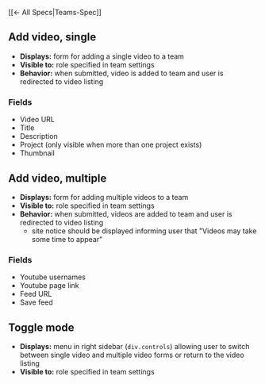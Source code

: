 [[← All Specs|Teams-Spec]]

## Add video, single

* **Displays:** form for adding a single video to a team
* **Visible to:** role specified in team settings
* **Behavior:** when submitted, video is added to team and user is redirected to video listing

### Fields

* Video URL
* Title
* Description
* Project (only visible when more than one project exists)
* Thumbnail


## Add video, multiple

* **Displays:** form for adding multiple videos to a team
* **Visible to:** role specified in team settings
* **Behavior:** when submitted, videos are added to team and user is redirected to video listing
   * site notice should be displayed informing user that "Videos may take some time to appear"

### Fields

* Youtube usernames
* Youtube page link
* Feed URL
* Save feed


## Toggle mode

* **Displays:** menu in right sidebar (`div.controls`) allowing user to switch between single video and multiple video forms or return to the video listing
* **Visible to:** role specified in team settings
